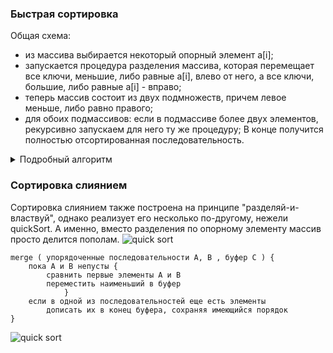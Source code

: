 ### Быстрая сортировка
Общая схема:
* из массива выбирается некоторый опорный элемент a[i];
* запускается процедура разделения массива, которая перемещает все ключи, меньшие, либо равные a[i], влево от него, а все ключи, большие, либо равные a[i] - вправо;
* теперь массив состоит из двух подмножеств, причем левое меньше, либо равно правого;
* для обоих подмассивов: если в подмассиве более двух элементов, рекурсивно запускаем для него ту же процедуру;
В конце получится полностью отсортированная последовательность.

<details>
  <summary>Подробный алгоритм</summary>
  
На входе массив a[0]...a[N] и опорный элемент p, по которому будет производиться разделение.

1. Введем два указателя: i и j. В начале алгоритма они указывают, соответственно, на левый и правый конец последовательности.
1. Будем двигать указатель i с шагом в 1 элемент по направлению к концу массива, пока не будет найден элемент a[i] >= p. Затем аналогичным образом начнем двигать указатель j от конца массива к началу, пока не будет найден a[j] <= p.
1. Далее, если i <= j, меняем a[i] и a[j] местами и продолжаем двигать i,j по тем же правилам...

Повторяем шаг 3, пока i <= j.

![quick sort](http://algolist.manual.ru/sort/gif/23.gif)

```
quickSort ( массив a, верхняя граница N ) {
    Выбрать опорный элемент p - середину массива
    Разделить массив по этому элементу
    Если подмассив слева от p содержит более одного элемента, 
        вызвать quickSort для него. 
    Если подмассив справа от p содержит более одного элемента,
         вызвать quickSort для него. 
}
```

</details>


### Сортировка слиянием
Сортировка слиянием также построена на принципе "разделяй-и-властвуй", однако реализует его несколько по-другому, нежели quickSort. А именно, вместо разделения по опорному элементу массив просто делится пополам.
![quick sort](http://algolist.manual.ru/sort/gif/24.gif)

```
merge ( упорядоченные последовательности A, B , буфер C ) {
	пока A и B непусты {
		cравнить первые элементы A и B 
		переместить наименьший в буфер
            }
	если в одной из последовательностей еще есть элементы
		дописать их в конец буфера, сохраняя имеющийся порядок
}
```

![quick sort](http://algolist.manual.ru/sort/gif/25.gif)
